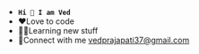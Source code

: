 - **`Hi 👋 I am Ved`**
- ❤Love to code 
- 👩‍💻Learning new stuff 
- 📩Connect with me vedprajapati37@gmail.com
